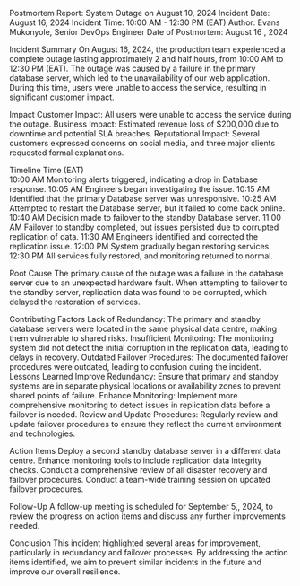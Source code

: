 Postmortem Report: System Outage on August 10, 2024
Incident Date: August 16, 2024
Incident Time: 10:00 AM - 12:30 PM (EAT)
Author: Evans Mukonyole, Senior DevOps Engineer
Date of Postmortem: August 16 , 2024

Incident Summary
On August 16, 2024, the production team experienced a complete outage lasting approximately 2 and half hours, from 10:00 AM to 12:30 PM (EAT). The outage was caused by a failure in the primary database server, which led to the unavailability of our web application. During this time, users were unable to access the service, resulting in significant customer impact.

Impact
Customer Impact: All users were unable to access the service during the outage.
Business Impact: Estimated revenue loss of $200,000 due to downtime and potential SLA breaches.
Reputational Impact: Several customers expressed concerns on social media, and three major clients requested formal explanations.

Timeline
Time (EAT)  
10:00 AM        Monitoring alerts triggered, indicating a drop in Database response.
10:05 AM        Engineers began investigating the issue.
10:15 AM        Identified that the primary Database server was unresponsive.
10:25 AM        Attempted to restart the Database server, but it failed to come back online.
10:40 AM        Decision made to failover to the standby Database server.
11:00 AM        Failover to standby completed, but issues persisted due to corrupted replication of data.
11:30 AM        Engineers identified and corrected the replication issue.
12:00 PM        System gradually began restoring services.
12:30 PM        All services fully restored, and monitoring returned to normal.

Root Cause
The primary cause of the outage was a failure in the database server due to an unexpected hardware fault. When attempting to failover to the standby server, replication data was found to be corrupted, which delayed the restoration of services.

Contributing Factors
Lack of Redundancy: The primary and standby database servers were located in the same physical data centre, making them vulnerable to shared risks.
Insufficient Monitoring: The monitoring system did not detect the initial corruption in the replication data, leading to delays in recovery.
Outdated Failover Procedures: The documented failover procedures were outdated, leading to confusion during the incident.
Lessons Learned
Improve Redundancy: Ensure that primary and standby systems are in separate physical locations or availability zones to prevent shared points of failure.
Enhance Monitoring: Implement more comprehensive monitoring to detect issues in replication data before a failover is needed.
Review and Update Procedures: Regularly review and update failover procedures to ensure they reflect the current environment and technologies.

Action Items
Deploy a second standby database server in a different data centre.
Enhance monitoring tools to include replication data integrity checks. 
Conduct a comprehensive review of all disaster recovery and failover procedures.
Conduct a team-wide training session on updated failover procedures.

Follow-Up
A follow-up meeting is scheduled for September 5,, 2024, to review the progress on action items and discuss any further improvements needed.

Conclusion
This incident highlighted several areas for improvement, particularly in redundancy and failover processes. By addressing the action items identified, we aim to prevent similar incidents in the future and improve our overall resilience.

